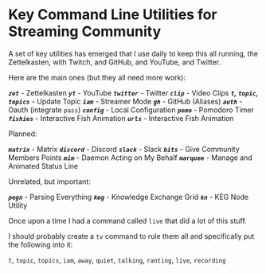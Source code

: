 # Key Command Line Utilities for Streaming Community

A set of key utilities has emerged that I use daily to keep this all
running, the Zettelkasten, with Twitch, and GitHub, and YouTube, and
Twitter. 

Here are the main ones (but they all need more work):

***`zet`*** - Zettelkasten
***`yt`*** - YouTube
***`twitter`*** - Twitter
***`clip`*** - Video Clips
***`t`, `topic`, `topics`*** - Update Topic
***`iam`*** - Streamer Mode
***`gh`*** - GitHub (Aliases)
***`auth`*** - Oauth (integrate `pass`)
***`config`*** - Local Configuration
***`pomo`*** - Pomodoro Timer
***`fishies`*** - Interactive Fish Animation
***`urls`*** - Interactive Fish Animation

Planned:

***`matrix`*** - Matrix
***`discord`*** - Discord
***`slack`*** - Slack
***`bits`*** - Give Community Members Points
***`mim`*** - Daemon Acting on My Behalf
***`marquee`*** - Manage and Animated Status Line

Unrelated, but important:

***`pegn`*** - Parsing Everything
***`keg`*** - Knowledge Exchange Grid
***`kn`*** - KEG Node Utility

Once upon a time I had a command called `live` that did a lot of this
stuff.

I should probably create a `tv` command to rule them all and
specifically put the following into it:

`t`, `topic`, `topics`, `iam`, `away`, `quiet`, `talking`, `ranting`, `live`, `recording`

